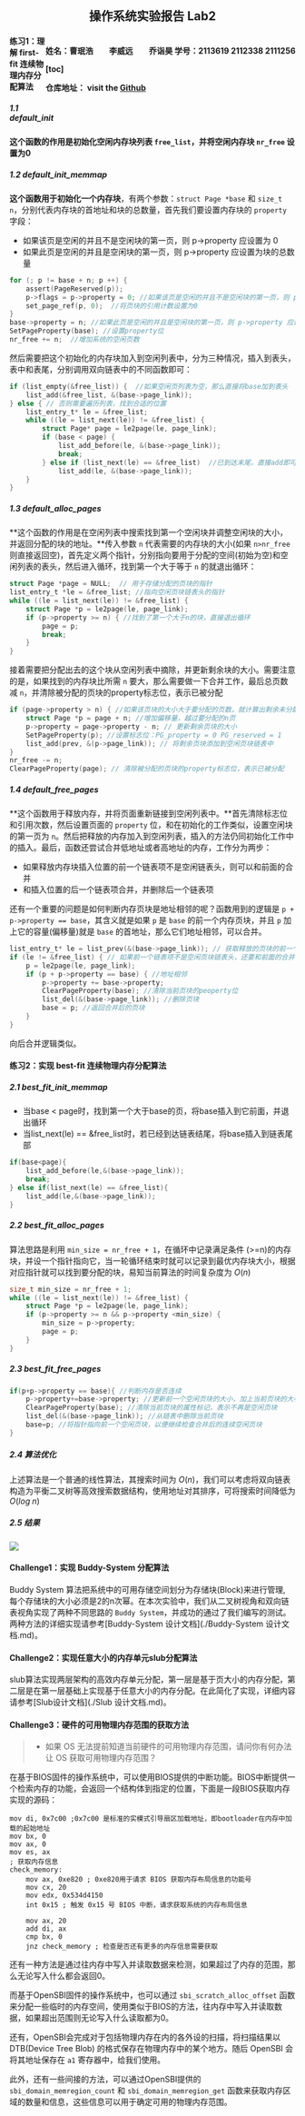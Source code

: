 <h2 style="text-align:center">操作系统实验报告  Lab2
<h4 style="float:right">  姓名：曹珉浩&emsp;&emsp;李威远&emsp;&emsp;乔诣昊   
  学号：2113619  2112338  2111256

[toc]

**仓库地址：** visit the [Github](https://github.com/MrGuaB1/Operating-System)

#### 练习1：理解 first-fit 连续物理内存分配算法

##### 1.1 default_init

**这个函数的作用是初始化空闲内存块列表 `free_list`，并将空闲内存块 `nr_free` 设置为0**

##### 1.2 default_init_memmap

**这个函数用于初始化一个内存块**，有两个参数：`struct Page *base` 和 `size_t n`，分别代表内存块的首地址和块的总数量，首先我们要设置内存块的 `property` 字段：

- 如果该页是空闲的并且不是空闲块的第一页，则 p->property 应设置为 0
- 如果此页是空闲的并且是空闲块的第一页，则 p->property 应设置为块的总数量

```c
for (; p != base + n; p ++) {
	assert(PageReserved(p)); 
    p->flags = p->property = 0; //如果该页是空闲的并且不是空闲块的第一页，则 p->property 应设置为 0
    set_page_ref(p, 0);  //将页块的引用计数设置为0
}
base->property = n; //如果此页是空闲的并且是空闲块的第一页，则 p->property 应设置为块的总数量
SetPageProperty(base); //设置property位
nr_free += n;  //增加系统的空闲页数
```

然后需要把这个初始化的内存块加入到空闲列表中，分为三种情况，插入到表头，表中和表尾，分别调用双向链表中的不同函数即可：

```c
if (list_empty(&free_list)) {  //如果空闲页列表为空，那么直接将base加到表头
	list_add(&free_list, &(base->page_link));
} else { // 否则需要遍历列表，找到合适的位置
	list_entry_t* le = &free_list;
    while ((le = list_next(le)) != &free_list) {
		struct Page* page = le2page(le, page_link);
        if (base < page) {
			list_add_before(le, &(base->page_link));
            break;
        } else if (list_next(le) == &free_list)  //已到达末尾，直接add即可
			list_add(le, &(base->page_link));
    }
}
```

##### 1.3 default_alloc_pages

**这个函数的作用是在空闲列表中搜索找到第一个空闲块并调整空闲块的大小，并返回分配的块的地址。**传入参数 `n` 代表需要的内存块的大小(如果 `n>nr_free` 则直接返回空)，首先定义两个指针，分别指向要用于分配的空间(初始为空)和空闲列表的表头，然后进入循环，找到第一个大于等于 `n` 的就退出循环：

```c
struct Page *page = NULL;  // 用于存储分配的页块的指针
list_entry_t *le = &free_list; //指向空闲页块链表头的指针
while ((le = list_next(le)) != &free_list) {
	struct Page *p = le2page(le, page_link);
    if (p->property >= n) { //找到了第一个大于n的块，直接退出循环
		page = p;
        break;
	}
}
```

接着需要把分配出去的这个块从空闲列表中摘除，并更新剩余块的大小。需要注意的是，如果找到的内存块比所需 `n` 要大，那么需要做一下合并工作，最后总页数减 `n`，并清除被分配的页块的property标志位，表示已被分配

```c
if (page->property > n) { //如果该页块的大小大于要分配的页数，就计算出剩余未分配的页块的地址
	struct Page *p = page + n; //增加偏移量，越过要分配的n页
	p->property = page->property - n; // 更新剩余页块的大小
	SetPageProperty(p); //设置标志位：PG_property = 0 PG_reserved = 1
	list_add(prev, &(p->page_link)); // 将剩余页块添加到空闲页块链表中
}
nr_free -= n;
ClearPageProperty(page); // 清除被分配的页块的property标志位，表示已被分配
```

##### 1.4 default_free_pages

**这个函数用于释放内存，并将页面重新链接到空闲列表中。**首先清除标志位和引用次数，然后设置页面的 `property` 位，和在初始化的工作类似，设置空闲块的第一页为 `n`。然后把释放的内存加入到空闲列表，插入的方法仍同初始化工作中的插入。最后，函数还尝试合并低地址或者高地址的内存，工作分为两步：

- 如果释放内存块插入位置的前一个链表项不是空闲链表头，则可以和前面的合并
- 和插入位置的后一个链表项合并，并删除后一个链表项

还有一个重要的问题是如何判断内存页块是地址相邻的呢？函数用到的逻辑是 `p + p->property == base`，其含义就是如果 `p` 是 `base` 的前一个内存页块，并且 `p` 加上它的容量(偏移量)就是 `base` 的首地址，那么它们地址相邻，可以合并。

```c
list_entry_t* le = list_prev(&(base->page_link)); // 获取释放的页块的前一个链表项
if (le != &free_list) { // 如果前一个链表项不是空闲页块链表头，还要和前面的合并
	p = le2page(le, page_link);
	if (p + p->property == base) { //地址相邻
		p->property += base->property;
		ClearPageProperty(base); //清除当前页块的peoperty位
		list_del(&(base->page_link)); //删除页块
        base = p; //返回合并后的页块
	}
}
```

向后合并逻辑类似。

#### 练习2：实现 best-fit 连续物理内存分配算法

##### 2.1 best_fit_init_memmap

- 当base < page时，找到第一个大于base的页，将base插入到它前面，并退出循环
- 当list_next(le) == &free_list时，若已经到达链表结尾，将base插入到链表尾部

```c
if(base<page){
	list_add_before(le,&(base->page_link));
    break;
} else if(list_next(le) == &free_list){
	list_add(le,&(base->page_link));
}
```

##### 2.2 best_fit_alloc_pages

算法思路是利用 `min_size = nr_free + 1`，在循环中记录满足条件 (>=n)的内存块，并设一个指针指向它，当一轮循环结束时就可以记录到最优内存块大小，根据对应指针就可以找到要分配的块，易知当前算法的时间复杂度为 $O(n)$

```c
size_t min_size = nr_free + 1;
while ((le = list_next(le)) != &free_list) {
	struct Page *p = le2page(le, page_link);
    if (p->property >= n && p->property <min_size) {
		min_size = p->property;
		page = p;
    }
}
```

##### 2.3 best_fit_free_pages

```c
if(p+p->property == base){ //判断内存是否连续
	p->property+=base->property; //更新前一个空闲页块的大小，加上当前页块的大小
	ClearPageProperty(base); //清除当前页块的属性标记，表示不再是空闲页块
	list_del(&(base->page_link)); //从链表中删除当前页块
	base=p; //将指针指向前一个空闲页块，以便继续检查合并后的连续空闲页块
}
```

##### 2.4 算法优化

上述算法是一个普通的线性算法，其搜索时间为 $O(n)$，我们可以考虑将双向链表构造为平衡二叉树等高效搜索数据结构，使用地址对其排序，可将搜索时间降低为 $O(log\;n)$

##### 2.5 结果

![](./img/lab2-1.jpg)

#### Challenge1：实现 Buddy-System 分配算法

Buddy System 算法把系统中的可用存储空间划分为存储块(Block)来进行管理, 每个存储块的大小必须是2的n次幂。在本次实验中，我们从二叉树视角和双向链表视角实现了两种不同思路的 `Buddy System`，并成功的通过了我们编写的测试。两种方法的详细实现请参考[Buddy-System 设计文档](./Buddy-System 设计文档.md)。

#### Challenge2：实现任意大小的内存单元slub分配算法

slub算法实现两层架构的高效内存单元分配，第一层是基于页大小的内存分配，第二层是在第一层基础上实现基于任意大小的内存分配。在此简化了实现，详细内容请参考[Slub设计文档](./Slub 设计文档.md)。

#### Challenge3：硬件的可用物理内存范围的获取方法

> - 如果 OS 无法提前知道当前硬件的可用物理内存范围，请问你有何办法让 OS 获取可用物理内存范围？

在基于BIOS固件的操作系统中，可以使用BIOS提供的中断功能。BIOS中断提供一个检索内存的功能，会返回一个结构体到指定的位置，下面是一段BIOS获取内存实现的源码：

```assembly
mov di, 0x7c00 ;0x7c00 是标准的实模式引导扇区加载地址，即bootloader在内存中加载的起始地址
mov bx, 0
mov ax, 0
mov es, ax
; 获取内存信息
check_memory:
    mov ax, 0xe820 ; 0xe820用于请求 BIOS 获取内存布局信息的功能号
    mov cx, 20
    mov edx, 0x534d4150
    int 0x15 ; 触发 0x15 号 BIOS 中断，请求获取系统的内存布局信息

    mov ax, 20
    add di, ax
    cmp bx, 0
    jnz check_memory ; 检查是否还有更多的内存信息需要获取
```

还有一种方法是通过往内存中写入并读取数据来检测，如果超过了内存的范围，那么无论写入什么都会返回0。

而基于OpenSBI固件的操作系统中，也可以通过 `sbi_scratch_alloc_offset` 函数来分配一些临时的内存空间，使用类似于BIOS的方法，往内存中写入并读取数据，如果超出范围则无论写入什么读取都为0。

还有，OpenSBI会完成对于包括物理内存在内的各外设的扫描，将扫描结果以 DTB(Device Tree Blob) 的格式保存在物理内存中的某个地方。随后 OpenSBI 会将其地址保存在 `a1` 寄存器中，给我们使用。

此外，还有一些间接的方法，可以通过OpenSBI提供的 `sbi_domain_memregion_count` 和 `sbi_domain_memregion_get` 函数来获取内存区域的数量和信息，这些信息可以用于确定可用的物理内存范围。
